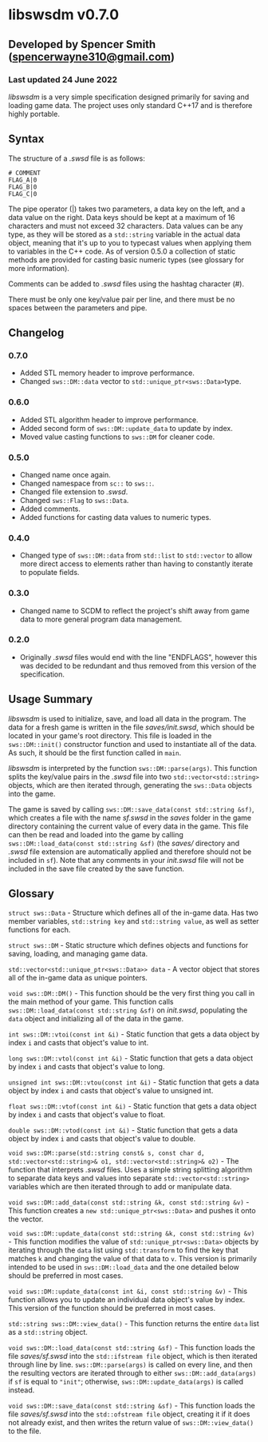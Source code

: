 # libswsdm v0.7.0
## Developed by Spencer Smith (spencerwayne310@gmail.com)
### Last updated 24 June 2022

*libswsdm* is a very simple specification designed primarily for saving and loading game data. The project uses only standard C++17 and is therefore highly portable. 

## Syntax
The structure of a *.swsd* file is as follows:

```
# COMMENT
FLAG_A|0
FLAG_B|0
FLAG_C|0
```

The pipe operator (|) takes two parameters, a data key on the left, and a data value on the right. Data keys should be kept at a maximum of 16 characters and must not exceed 32 characters. Data values can be any type, as they will be stored as a `std::string` variable in the actual data object, meaning that it's up to you to typecast values when applying them to variables in the C++ code. As of version 0.5.0 a collection of static methods are provided for casting basic numeric types (see glossary for more information).

Comments can be added to *.swsd* files using the hashtag character (#).

There must be only one key/value pair per line, and there must be no spaces between the parameters and pipe. 

## Changelog

### 0.7.0

- Added STL memory header to improve performance.
- Changed `sws::DM::data` vector to `std::unique_ptr<sws::Data>`type.

### 0.6.0

- Added STL algorithm header to improve performance.
- Added second form of `sws::DM::update_data` to update by index.
- Moved value casting functions to `sws::DM` for cleaner code.

### 0.5.0

- Changed name once again.
- Changed namespace from `sc::` to `sws::`.
- Changed file extension to *.swsd*.
- Changed `sws::Flag` to `sws::Data`.
- Added comments.
- Added functions for casting data values to numeric types.

### 0.4.0

- Changed type of `sws::DM::data` from `std::list` to `std::vector` to allow more direct access to elements rather than having to constantly iterate to populate fields.

### 0.3.0

- Changed name to SCDM to reflect the project's shift away from game data to more general program data management.

### 0.2.0

- Originally *.swsd* files would end with the line "ENDFLAGS", however this was decided to be redundant and thus removed from this version of the specification.

## Usage Summary
*libswsdm* is used to initialize, save, and load all data in the program. The data for a fresh game is written in the file *saves/init.swsd*, which should be located in your game's root directory. This file is loaded in the `sws::DM::init()` constructor function and used to instantiate all of the data. As such, it should be the first function called in `main`.

*libswsdm* is interpreted by the function `sws::DM::parse(args)`. This function splits the key/value pairs in the *.swsd* file into two `std::vector<std::string>` objects, which are then iterated through, generating the `sws::Data` objects into the game.

The game is saved by calling `sws::DM::save_data(const std::string &sf)`, which creates a file with the name *sf.swsd* in the *saves* folder in the game directory containing the current value of every data in the game. This file can then be read and loaded into the game by calling `sws::DM::load_data(const std::string &sf)` (the *saves/* directory and *.swsd* file extension are automatically applied and therefore should not be included in `sf`). Note that any comments in your *init.swsd* file will not be included in the save file created by the save function.

## Glossary
`struct sws::Data` - Structure which defines all of the in-game data. Has two member variables, `std::string key` and `std::string value`, as well as setter functions for each.

`struct sws::DM` - Static structure which defines objects and functions for saving, loading, and managing game data. 

`std::vector<std::unique_ptr<sws::Data>> data` - A vector object that stores all of the in-game data as unique pointers.

`void sws::DM::DM()` - This function should be the very first thing you call in the main method of your game. This function calls `sws::DM::load_data(const std::string &sf)` on *init.swsd*, populating the `data` object and initializing all of the data in the game.

`int sws::DM::vtoi(const int &i)` - Static function that gets a data object by index `i` and casts that object's value to int. 

`long sws::DM::vtol(const int &i)` - Static function that gets a data object by index `i` and casts that object's value to long. 

`unsigned int sws::DM::vtou(const int &i)` - Static function that gets a data object by index `i` and casts that object's value to unsigned int. 

`float sws::DM::vtof(const int &i)` - Static function that gets a data object by index `i` and casts that object's value to float. 

`double sws::DM::vtod(const int &i)` - Static function that gets a data object by index `i` and casts that object's value to double. 

`void sws::DM::parse(std::string const& s, const char d, std::vector<std::string>& o1, std::vector<std::string>& o2)` - The function that interprets *.swsd* files. Uses a simple string splitting algorithm to separate data keys and values into separate `std::vector<std::string>` variables which are then iterated through to add or manipulate data. 

`void sws::DM::add_data(const std::string &k, const std::string &v)` - This function creates a `new std::unique_ptr<sws::Data>` and pushes it onto the vector.

`void sws::DM::update_data(const std::string &k, const std::string &v)` - This function modifies the value of `std::unique_ptr<sws::Data>` objects by iterating through the `data` list using `std::transform` to find the key that matches `k` and changing the value of that data to `v`. This version is primarily intended to be used in `sws::DM::load_data` and the one detailed below should be preferred in most cases. 

`void sws::DM::update_data(const int &i, const std::string &v)` - This function allows you to update an individual data object's value by index. This version of the function should be preferred in most cases.

`std::string sws::DM::view_data()` - This function returns the entire `data` list as a `std::string` object. 

`void sws::DM::load_data(const std::string &sf)` - This function loads the file *saves/sf.swsd* into the `std::ifstream file` object, which is then iterated through line by line. `sws::DM::parse(args)` is called on every line, and then the resulting vectors are iterated through to either `sws::DM::add_data(args)` if `sf` is equal to `"init"`; otherwise, `sws::DM::update_data(args)` is called instead. 

`void sws::DM::save_data(const std::string &sf)` - This function loads the file *saves/sf.swsd* into the `std::ofstream file` object, creating it if it does not already exist, and then writes the return value of `sws::DM::view_data()` to the file. 
